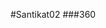 #Santikat02
###360
<script src="//360.vizor.io/scripts/embed.js" data-vizorurl="https://360.vizor.io/embed/v/0onyd" ></script>
